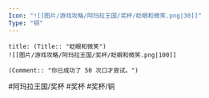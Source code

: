 ```yaml
---
Icon: "![[图片/游戏攻略/阿玛拉王国/奖杯/眨眼和微笑.png|30]]"
Type: "铜"
---
```

```ad-common-bronze-trophy
title: (Title:: "眨眼和微笑")
![[图片/游戏攻略/阿玛拉王国/奖杯/眨眼和微笑.png|100]]

(Comment:: "你已成功了 50 次口才尝试。")
```

#阿玛拉王国/奖杯 #奖杯 #奖杯/铜
